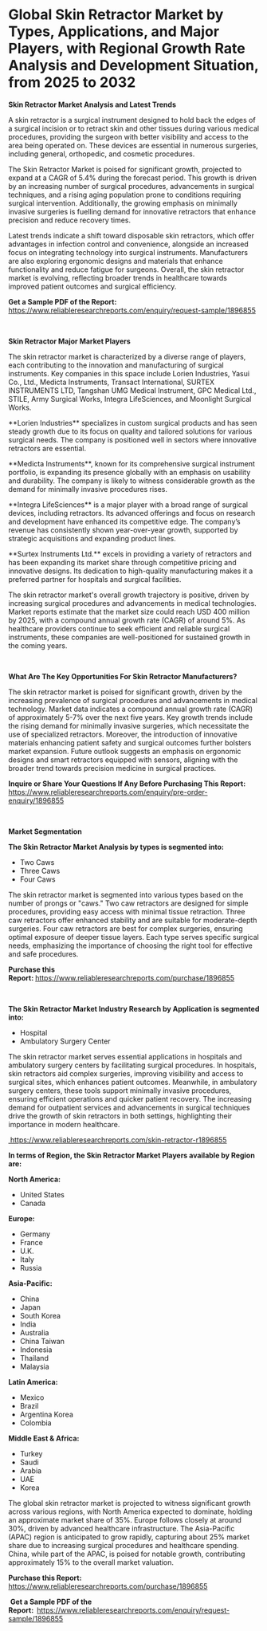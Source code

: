 <p><h1>Global Skin Retractor Market by Types, Applications, and Major Players, with Regional Growth Rate Analysis and Development Situation, from 2025 to 2032</h1></p><p><strong>Skin Retractor Market Analysis and Latest Trends</strong></p>
<p><p>A skin retractor is a surgical instrument designed to hold back the edges of a surgical incision or to retract skin and other tissues during various medical procedures, providing the surgeon with better visibility and access to the area being operated on. These devices are essential in numerous surgeries, including general, orthopedic, and cosmetic procedures.</p><p>The Skin Retractor Market is poised for significant growth, projected to expand at a CAGR of 5.4% during the forecast period. This growth is driven by an increasing number of surgical procedures, advancements in surgical techniques, and a rising aging population prone to conditions requiring surgical intervention. Additionally, the growing emphasis on minimally invasive surgeries is fuelling demand for innovative retractors that enhance precision and reduce recovery times.</p><p>Latest trends indicate a shift toward disposable skin retractors, which offer advantages in infection control and convenience, alongside an increased focus on integrating technology into surgical instruments. Manufacturers are also exploring ergonomic designs and materials that enhance functionality and reduce fatigue for surgeons. Overall, the skin retractor market is evolving, reflecting broader trends in healthcare towards improved patient outcomes and surgical efficiency.</p></p>
<p><strong>Get a Sample PDF of the Report:&nbsp;</strong> <a href="https://www.reliableresearchreports.com/enquiry/request-sample/1896855?utm_campaign=3582&utm_medium=2&utm_source=Github&utm_content=ia&utm_term=13042025&utm_id=skin-retractor">https://www.reliableresearchreports.com/enquiry/request-sample/1896855</a></p>
<p>&nbsp;</p>
<p><strong>Skin Retractor Major Market Players</strong></p>
<p><p>The skin retractor market is characterized by a diverse range of players, each contributing to the innovation and manufacturing of surgical instruments. Key companies in this space include Lorien Industries, Yasui Co., Ltd., Medicta Instruments, Transact International, SURTEX INSTRUMENTS LTD, Tangshan UMG Medical Instrument, GPC Medical Ltd., STILE, Army Surgical Works, Integra LifeSciences, and Moonlight Surgical Works.</p><p>**Lorien Industries** specializes in custom surgical products and has seen steady growth due to its focus on quality and tailored solutions for various surgical needs. The company is positioned well in sectors where innovative retractors are essential.</p><p>**Medicta Instruments**, known for its comprehensive surgical instrument portfolio, is expanding its presence globally with an emphasis on usability and durability. The company is likely to witness considerable growth as the demand for minimally invasive procedures rises.</p><p>**Integra LifeSciences** is a major player with a broad range of surgical devices, including retractors. Its advanced offerings and focus on research and development have enhanced its competitive edge. The company’s revenue has consistently shown year-over-year growth, supported by strategic acquisitions and expanding product lines.</p><p>**Surtex Instruments Ltd.** excels in providing a variety of retractors and has been expanding its market share through competitive pricing and innovative designs. Its dedication to high-quality manufacturing makes it a preferred partner for hospitals and surgical facilities.</p><p>The skin retractor market's overall growth trajectory is positive, driven by increasing surgical procedures and advancements in medical technologies. Market reports estimate that the market size could reach USD 400 million by 2025, with a compound annual growth rate (CAGR) of around 5%. As healthcare providers continue to seek efficient and reliable surgical instruments, these companies are well-positioned for sustained growth in the coming years.</p></p>
<p>&nbsp;</p>
<p><strong>What Are The Key Opportunities For Skin Retractor Manufacturers?</strong></p>
<p><p>The skin retractor market is poised for significant growth, driven by the increasing prevalence of surgical procedures and advancements in medical technology. Market data indicates a compound annual growth rate (CAGR) of approximately 5-7% over the next five years. Key growth trends include the rising demand for minimally invasive surgeries, which necessitate the use of specialized retractors. Moreover, the introduction of innovative materials enhancing patient safety and surgical outcomes further bolsters market expansion. Future outlook suggests an emphasis on ergonomic designs and smart retractors equipped with sensors, aligning with the broader trend towards precision medicine in surgical practices.</p></p>
<p><strong>Inquire or Share Your Questions If Any Before Purchasing This Report:</strong> <a href="https://www.reliableresearchreports.com/enquiry/pre-order-enquiry/1896855?utm_campaign=3582&utm_medium=2&utm_source=Github&utm_content=ia&utm_term=13042025&utm_id=skin-retractor">https://www.reliableresearchreports.com/enquiry/pre-order-enquiry/1896855</a></p>
<p>&nbsp;</p>
<p><strong>Market Segmentation</strong></p>
<p><strong>The Skin Retractor Market Analysis by types is segmented into:</strong></p>
<p><ul><li>Two Caws</li><li>Three Caws</li><li>Four Caws</li></ul></p>
<p><p>The skin retractor market is segmented into various types based on the number of prongs or "caws." Two caw retractors are designed for simple procedures, providing easy access with minimal tissue retraction. Three caw retractors offer enhanced stability and are suitable for moderate-depth surgeries. Four caw retractors are best for complex surgeries, ensuring optimal exposure of deeper tissue layers. Each type serves specific surgical needs, emphasizing the importance of choosing the right tool for effective and safe procedures.</p></p>
<p><strong>Purchase this Report:&nbsp;</strong><a href="https://www.reliableresearchreports.com/purchase/1896855?utm_campaign=3582&utm_medium=2&utm_source=Github&utm_content=ia&utm_term=13042025&utm_id=skin-retractor">https://www.reliableresearchreports.com/purchase/1896855</a></p>
<p>&nbsp;</p>
<p><strong>The Skin Retractor Market Industry Research by Application is segmented into:</strong></p>
<p><ul><li>Hospital</li><li>Ambulatory Surgery Center</li></ul></p>
<p><p>The skin retractor market serves essential applications in hospitals and ambulatory surgery centers by facilitating surgical procedures. In hospitals, skin retractors aid complex surgeries, improving visibility and access to surgical sites, which enhances patient outcomes. Meanwhile, in ambulatory surgery centers, these tools support minimally invasive procedures, ensuring efficient operations and quicker patient recovery. The increasing demand for outpatient services and advancements in surgical techniques drive the growth of skin retractors in both settings, highlighting their importance in modern healthcare.</p></p>
<p><a href="https://www.reliableresearchreports.com/skin-retractor-r1896855?utm_campaign=3582&utm_medium=2&utm_source=Github&utm_content=ia&utm_term=13042025&utm_id=skin-retractor">&nbsp;https://www.reliableresearchreports.com/skin-retractor-r1896855</a></p>
<p><strong>In terms of Region, the Skin Retractor Market Players available by Region are:</strong></p>
<p>
    <p> <strong> North America: </strong>
        <ul>
            <li>United States</li>
            <li>Canada</li>
        </ul>
        </p> 
    <p> <strong> Europe: </strong>
        <ul>
            <li>Germany</li>
            <li>France</li>
            <li>U.K.</li>
            <li>Italy</li>
            <li>Russia</li>
        </ul>
        </p> 
    <p> <strong> Asia-Pacific: </strong>
        <ul>
            <li>China</li>
            <li>Japan</li>
            <li>South Korea</li>
            <li>India</li>
            <li>Australia</li>
            <li>China Taiwan</li>
            <li>Indonesia</li>
            <li>Thailand</li>
            <li>Malaysia</li>
        </ul>
        </p> 
    <p> <strong> Latin America: </strong>
        <ul>
            <li>Mexico</li>
            <li>Brazil</li>
            <li>Argentina Korea</li>
            <li>Colombia</li>
        </ul>
        </p> 
    <p> <strong> Middle East & Africa: </strong>
        <ul>
            <li>Turkey</li>
            <li>Saudi</li>
            <li>Arabia</li>
            <li>UAE</li>
            <li>Korea</li>
        </ul>
    </p>
    </p>
<p><p>The global skin retractor market is projected to witness significant growth across various regions, with North America expected to dominate, holding an approximate market share of 35%. Europe follows closely at around 30%, driven by advanced healthcare infrastructure. The Asia-Pacific (APAC) region is anticipated to grow rapidly, capturing about 25% market share due to increasing surgical procedures and healthcare spending. China, while part of the APAC, is poised for notable growth, contributing approximately 15% to the overall market valuation.</p></p>
<p><strong>Purchase this Report: </strong><a href="https://www.reliableresearchreports.com/purchase/1896855?utm_campaign=3582&utm_medium=2&utm_source=Github&utm_content=ia&utm_term=13042025&utm_id=skin-retractor">https://www.reliableresearchreports.com/purchase/1896855</a></p>
<p>&nbsp;<strong>Get a Sample PDF of the Report:&nbsp;&nbsp;</strong><a href="https://www.reliableresearchreports.com/enquiry/request-sample/1896855?utm_campaign=3582&utm_medium=2&utm_source=Github&utm_content=ia&utm_term=13042025&utm_id=skin-retractor">https://www.reliableresearchreports.com/enquiry/request-sample/1896855</a></p>
<p><strong></strong></p>
<p><p></p><p></p><p></p></p>